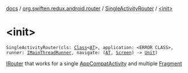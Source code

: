 [docs](../../index.md) / [org.swiften.redux.android.router](../index.md) / [SingleActivityRouter](index.md) / [&lt;init&gt;](./-init-.md)

# &lt;init&gt;

`SingleActivityRouter(cls: `[`Class`](http://docs.oracle.com/javase/6/docs/api/java/lang/Class.html)`<`[`AT`](index.md#AT)`>, application: <ERROR CLASS>, runner: `[`IMainThreadRunner`](../../org.swiften.redux.android.util/-android-util/-i-main-thread-runner/index.md)`, navigate: (`[`AT`](index.md#AT)`, `[`Screen`](index.md#Screen)`) -> `[`Unit`](https://kotlinlang.org/api/latest/jvm/stdlib/kotlin/-unit/index.html)`)`

[IRouter](../../org.swiften.redux.core/-i-router/index.md) that works for a single [AppCompatActivity](#) and multiple [Fragment](#)

